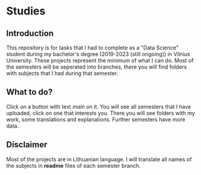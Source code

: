 # Studies
## Introduction
This repository is for tasks that I had to complete as a "Data Science" student during my bachelor's degree (2019-2023 (still ongoing)) in Vilnius University. These projects represent the minimum of what I can do. Most of the semesters will be seperated into branches, there you will find folders with subjects that I had during that semester.
## What to do?
Click on a button with text *main* on it. You will see all semesters that I have uploaded, click on one that interests you. There you will see folders with my work, some translations and explanations. Further semesters have more data.
## Disclaimer
Most of the projects are in Lithuanian language. I will translate all names of the subjects in **readme** files of each semester branch.

